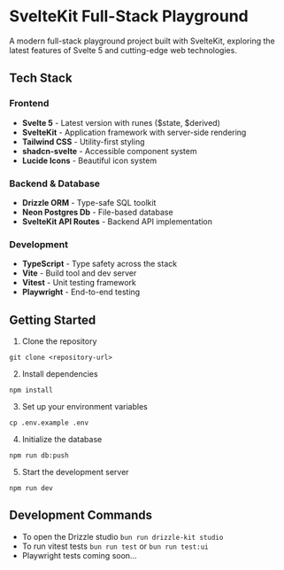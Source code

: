 # SvelteKit Full-Stack Playground

A modern full-stack playground project built with SvelteKit, exploring the latest features of Svelte 5 and cutting-edge web technologies.

## Tech Stack

### Frontend
- **Svelte 5** - Latest version with runes ($state, $derived)
- **SvelteKit** - Application framework with server-side rendering
- **Tailwind CSS** - Utility-first styling
- **shadcn-svelte** - Accessible component system
- **Lucide Icons** - Beautiful icon system

### Backend & Database
- **Drizzle ORM** - Type-safe SQL toolkit
- **Neon Postgres Db** - File-based database
- **SvelteKit API Routes** - Backend API implementation

### Development
- **TypeScript** - Type safety across the stack
- **Vite** - Build tool and dev server
- **Vitest** - Unit testing framework
- **Playwright** - End-to-end testing

## Getting Started

1. Clone the repository
```
git clone <repository-url>
```
2. Install dependencies
```
npm install
```
3. Set up your environment variables
```
cp .env.example .env
```
4. Initialize the database
```
npm run db:push
```
5. Start the development server
```
npm run dev
```

## Development Commands
- To open the Drizzle studio `bun run drizzle-kit studio`
- To run vitest tests `bun run test` or `bun run test:ui`
- Playwright tests coming soon...
